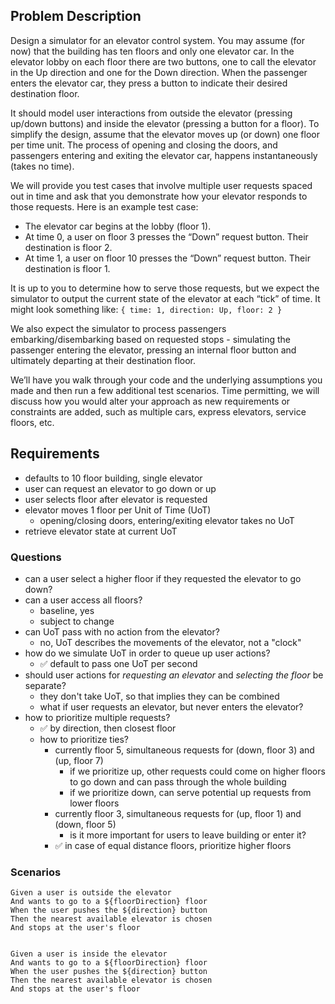 ## Problem Description

Design a simulator for an elevator control system. You may assume (for now) that the building has ten
floors and only one elevator car. In the elevator lobby on each floor there are two buttons, one to call
the elevator in the Up direction and one for the Down direction. When the passenger enters the elevator
car, they press a button to indicate their desired destination floor.

It should model user interactions from outside the elevator (pressing up/down buttons) and inside the
elevator (pressing a button for a floor). To simplify the design, assume that the elevator moves up (or
down) one floor per time unit. The process of opening and closing the doors, and passengers entering
and exiting the elevator car, happens instantaneously (takes no time).

We will provide you test cases that involve multiple user requests spaced out in time and ask that you
demonstrate how your elevator responds to those requests. Here is an example test case:
- The elevator car begins at the lobby (floor 1).
- At time 0, a user on floor 3 presses the “Down” request button. Their destination is floor 2.
- At time 1, a user on floor 10 presses the “Down” request button. Their destination is floor 1.

It is up to you to determine how to serve those requests, but we expect the simulator to output the
current state of the elevator at each “tick” of time. It might look something like:
`{ time: 1, direction: Up, floor: 2 }`

We also expect the simulator to process passengers embarking/disembarking based on requested
stops - simulating the passenger entering the elevator, pressing an internal floor button and ultimately
departing at their destination floor.

We’ll have you walk through your code and the underlying assumptions you made and then run a few
additional test scenarios. Time permitting, we will discuss how you would alter your approach as new
requirements or constraints are added, such as multiple cars, express elevators, service floors, etc.

## Requirements

- defaults to 10 floor building, single elevator
- user can request an elevator to go down or up
- user selects floor after elevator is requested
- elevator moves 1 floor per Unit of Time (UoT)
  - opening/closing doors, entering/exiting elevator takes no UoT
- retrieve elevator state at current UoT

### Questions

- can a user select a higher floor if they requested the elevator to go down?
- can a user access all floors?
  - baseline, yes
  - subject to change
- can UoT pass with no action from the elevator?
  - no, UoT describes the movements of the elevator, not a "clock"
- how do we simulate UoT in order to queue up user actions?
  - ✅ default to pass one UoT per second
- should user actions for *requesting an elevator* and *selecting the floor* be separate?
  - they don't take UoT, so that implies they can be combined
  - what if user requests an elevator, but never enters the elevator?
- how to prioritize multiple requests?
  - ✅ by direction, then closest floor
  - how to prioritize ties?
    - currently floor 5, simultaneous requests for (down, floor 3) and (up, floor 7)
      - if we prioritize up, other requests could come on higher floors to go down and can pass through the whole building
      - if we prioritize down, can serve potential up requests from lower floors
    - currently floor 3, simultaneous requests for (up, floor 1) and (down, floor 5)
      - is it more important for users to leave building or enter it?
    - ✅ in case of equal distance floors, prioritize higher floors



### Scenarios

```gherkin
Given a user is outside the elevator
And wants to go to a ${floorDirection} floor
When the user pushes the ${direction} button
Then the nearest available elevator is chosen
And stops at the user's floor


Given a user is inside the elevator
And wants to go to a ${floorDirection} floor
When the user pushes the ${direction} button
Then the nearest available elevator is chosen
And stops at the user's floor
```

